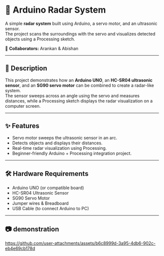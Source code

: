 # 🎯 Arduino Radar System

A simple **radar system** built using Arduino, a servo motor, and an ultrasonic sensor.  
The project scans the surroundings with the servo and visualizes detected objects using a Processing sketch.  

👥 **Collaborators:** Arankan & Abishan  

---

## 📖 Description
This project demonstrates how an **Arduino UNO**, an **HC-SR04 ultrasonic sensor**, and an **SG90 servo motor** can be combined to create a radar-like system.  
The sensor sweeps across an angle using the servo and measures distances, while a Processing sketch displays the radar visualization on a computer screen.

---

## ✨ Features
- Servo motor sweeps the ultrasonic sensor in an arc.  
- Detects objects and displays their distances.  
- Real-time radar visualization using Processing.  
- Beginner-friendly Arduino + Processing integration project.  

---

## 🛠️ Hardware Requirements
- Arduino UNO (or compatible board)  
- HC-SR04 Ultrasonic Sensor  
- SG90 Servo Motor  
- Jumper wires & Breadboard  
- USB Cable (to connect Arduino to PC)  

---

## 📷 demonstration


https://github.com/user-attachments/assets/b6c8999d-3a95-4db6-902c-eb4e69cb178d



